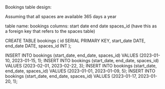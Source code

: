 Bookings table design:

Assuming that all spaces are available 365 days a year

table name: bookings
columns:
start date
end date
spaces_id (have this as a foreign key that refers to the spaces table)

CREATE TABLE bookings (
    id SERIAL PRIMARY KEY, 
    start_date DATE, 
    end_date DATE, 
    spaces_id INT
);

INSERT INTO bookings (start_date, end_date, spaces_id) VALUES (2023-01-10, 2023-01-15, 1);
INSERT INTO bookings (start_date, end_date, spaces_id) VALUES (2023-02-01, 2023-02-22, 3);
INSERT INTO bookings (start_date, end_date, spaces_id) VALUES (2023-01-01, 2023-01-09, 5);
INSERT INTO bookings (start_date, end_date, spaces_id) VALUES (2023-01-17, 2023-01-20, 1);